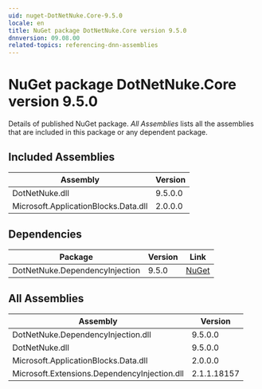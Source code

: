 ```yaml
---
uid: nuget-DotNetNuke.Core-9.5.0
locale: en
title: NuGet package DotNetNuke.Core version 9.5.0
dnnversion: 09.08.00
related-topics: referencing-dnn-assemblies
---
```


# NuGet package DotNetNuke.Core version 9.5.0
Details of published NuGet package.
*All Assemblies* lists all the assemblies that are included in this package or any dependent package.

## Included Assemblies

|Assembly|Version|
|---|---|
|DotNetNuke.dll|9.5.0.0|
|Microsoft.ApplicationBlocks.Data.dll|2.0.0.0|

## Dependencies

|Package|Version|Link|
|---|---|---|
|DotNetNuke.DependencyInjection|9.5.0|[NuGet](https://www.nuget.org/packages/DotNetNuke.DependencyInjection/9.5.0)|

## All Assemblies

|Assembly|Version|
|---|---|
|DotNetNuke.DependencyInjection.dll|9.5.0.0|
|DotNetNuke.dll|9.5.0.0|
|Microsoft.ApplicationBlocks.Data.dll|2.0.0.0|
|Microsoft.Extensions.DependencyInjection.dll|2.1.1.18157|

